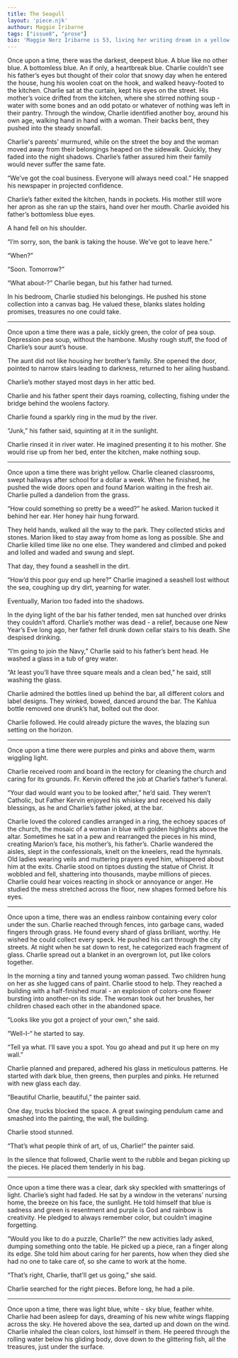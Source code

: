 ```yaml
---
title: The Seagull
layout: 'piece.njk'
authour: Maggie Iribarne
tags: ["issue8", "prose"]
bio: 'Maggie Nerz Iribarne is 53, living her writing dream in a yellow house in Syracuse, New York. She writes about teenagers, witches, the very old, bats, cats, priests/nuns, cleaning ladies, runaways, struggling teachers, and neighborhood ghosts, among many other things. She keeps a portfolio of her published work at <a href="https://www.maggienerziribarne.com" target="_blank">www.maggienerziribarne.com</a>'
---
```


Once upon a time, there was the darkest, deepest blue. A blue like no other blue. A bottomless blue. An if only, a heartbreak blue. Charlie couldn’t see his father’s eyes but thought of their color that snowy day when he entered the house, hung his woolen coat on the hook, and walked heavy-footed to the kitchen. Charlie sat at the curtain, kept his eyes on the street. His mother’s voice drifted from the kitchen, where she stirred nothing soup - water with some bones and an odd potato or whatever of nothing was left in their pantry. Through the window, Charlie identified another boy, around his own age, walking hand in hand with a woman. Their backs bent, they pushed into the steady snowfall. 

Charlie's parents’ murmured, while on the street the boy and the woman moved away from their belongings heaped on the sidewalk. Quickly, they faded into the night shadows. Charlie’s father assured him their family would never suffer the same fate. 

“We’ve got the coal business. Everyone will always need coal.” He snapped his newspaper in projected confidence. 

Charlie’s father exited the kitchen, hands in pockets. His mother still wore her apron as she ran up the stairs, hand over her mouth. Charlie avoided his father’s bottomless blue eyes. 

A hand fell on his shoulder. 

“I’m sorry, son, the bank is taking the house. We’ve got to leave here.”

“When?”

“Soon. Tomorrow?”

“What about-?” Charlie began, but his father had turned. 

In his bedroom, Charlie studied his belongings. He pushed his stone collection into a canvas bag. He valued these, blanks slates holding promises, treasures no one could take. 

*** 

Once upon a time there was a pale, sickly green, the color of pea soup. Depression pea soup, without the hambone. Mushy rough stuff, the food of Charlie’s sour aunt’s house. 

The aunt did not like housing her brother’s family. She opened the door, pointed to narrow stairs leading to darkness, returned to her ailing husband. 

Charlie’s mother stayed most days in her attic bed. 

Charlie and his father spent their days roaming, collecting, fishing under the bridge behind the woolens factory. 

Charlie found a sparkly ring in the mud by the river. 

“Junk,” his father said, squinting at it in the sunlight. 

Charlie rinsed it in river water. He imagined presenting it to his mother. She would rise up from her bed, enter the kitchen, make nothing soup. 

*** 

Once upon a time there was bright yellow. Charlie cleaned classrooms, swept hallways after school for a dollar a week. When he finished, he pushed the wide doors open and found Marion waiting in the fresh air. Charlie pulled a dandelion from the grass.

“How could something so pretty be a weed?” he asked. Marion tucked it behind her ear. Her honey hair hung forward. 

They held hands, walked all the way to the park. They collected sticks and stones. Marion liked to stay away from home as long as possible. She and Charlie killed time like no one else. They wandered and climbed and poked and lolled and waded and swung and slept.

That day, they found a seashell in the dirt.

“How’d this poor guy end up here?” Charlie imagined a seashell lost without the sea, coughing up dry dirt, yearning for water. 

Eventually, Marion too faded into the shadows. 

In the dying light of the bar his father tended, men sat hunched over drinks they couldn’t afford. Charlie’s mother was dead - a relief, because one New Year’s Eve long ago, her father fell drunk down cellar stairs to his death. She despised drinking. 

“I’m going to join the Navy,” Charlie said to his father’s bent head. He washed a glass in a tub of grey water. 

“At least you’ll have three square meals and a clean bed,” he said, still washing the glass. 

Charlie admired the bottles lined up behind the bar, all different colors and label designs. They winked, bowed, danced around the bar. The Kahlua bottle removed one drunk’s hat, bolted out the door. 

Charlie followed. He could already picture the waves, the blazing sun setting on the horizon. 

*** 

Once upon a time there were purples and pinks and above them, warm wiggling light.

Charlie received room and board in the rectory for cleaning the church and caring for its grounds. Fr. Kervin offered the job at Charlie’s father’s funeral.

“Your dad would want you to be looked after,” he’d said. They weren’t Catholic, but Father Kervin enjoyed his whiskey and received his daily blessings, as he and Charlie’s father joked, at the bar. 

Charlie loved the colored candles arranged in a ring, the echoey spaces of the church, the mosaic of a woman in blue with golden highlights above the altar. Sometimes he sat in a pew and rearranged the pieces in his mind, creating Marion’s face, his mother’s, his father’s. Charlie wandered the aisles, slept in the confessionals, knelt on the kneelers, read the hymnals. Old ladies wearing veils and muttering prayers eyed him, whispered about him at the exits. Charlie stood on tiptoes dusting the statue of Christ. It wobbled and fell, shattering into thousands, maybe millions of pieces. Charlie could hear voices reacting in shock or annoyance or anger. He studied the mess stretched across the floor, new shapes formed before his eyes. 

*** 

Once upon a time, there was an endless rainbow containing every color under the sun. Charlie reached through fences, into garbage cans, waded fingers through grass. He found every shard of glass brilliant, worthy. He wished he could collect every speck. He pushed his cart through the city streets. At night when he sat down to rest, he categorized each fragment of glass. Charlie spread out a blanket in an overgrown lot, put like colors together. 

In the morning a tiny and tanned young woman passed. Two children hung on her as she lugged cans of paint. Charlie stood to help. They reached a building with a half-finished mural - an explosion of colors-one flower bursting into another-on its side. The woman took out her brushes, her children chased each other in the abandoned space. 

“Looks like you got a project of your own,” she said. 

“Well-I-“ he started to say. 

“Tell ya what. I’ll save you a spot. You go ahead and put it up here on my wall.” 

Charlie planned and prepared, adhered his glass in meticulous patterns. He started with dark blue,  then greens, then purples and pinks. He returned with new glass each day. 

“Beautiful Charlie, beautiful,” the painter said. 

One day, trucks blocked the space. A great swinging pendulum came and smashed into the painting, the wall, the building. 

Charlie stood stunned. 

“That’s what people think of art, of us, Charlie!” the painter said. 

In the silence that followed, Charlie went to the rubble and began picking up the pieces. He placed them tenderly in his bag. 

*** 

Once upon a time there was a clear, dark sky speckled with smatterings of light.  Charlie’s sight had faded. He sat by a window in the veterans’ nursing home, the breeze on his face, the sunlight. He told himself that blue is sadness and green is resentment and purple is God and rainbow is creativity. He pledged to always remember color, but couldn’t imagine forgetting. 

“Would you like to do a puzzle, Charlie?” the new activities lady asked, dumping something onto the table. He picked up a piece, ran a finger along its edge. She told him about caring for her parents, how when they died she had no one to take care of, so she came to work at the home.

“That’s right, Charlie, that’ll get us going,” she said. 

Charlie searched for the right pieces. Before long, he had a pile.

***

Once upon a time, there was light blue, white - sky blue, feather white. Charlie had been asleep for days, dreaming of his new white wings flapping across the sky. He hovered above the sea, darted up and down on the wind. Charlie inhaled the clean colors, lost himself in them. He peered through the rolling water below his gliding body, dove down to the glittering fish, all the treasures, just under the surface.
